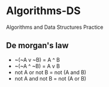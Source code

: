 # Algorithms-DS
Algorithms and Data Structures Practice

## De morgan's law
* ~(~A v ~B)  = A ^ B
* ~(~A ^ ~B)  = A v B
* not A or not B = not (A and B)
* not A and not B = not (A or B)